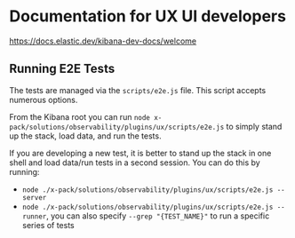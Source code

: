 # Documentation for UX UI developers

https://docs.elastic.dev/kibana-dev-docs/welcome

## Running E2E Tests

The tests are managed via the `scripts/e2e.js` file. This script accepts numerous options.

From the Kibana root you can run `node x-pack/solutions/observability/plugins/ux/scripts/e2e.js` to simply stand up the stack, load data, and run the tests.

If you are developing a new test, it is better to stand up the stack in one shell and load data/run tests in a second session. You can do this by running:

- `node ./x-pack/solutions/observability/plugins/ux/scripts/e2e.js --server`
- `node ./x-pack/solutions/observability/plugins/ux/scripts/e2e.js --runner`, you can also specify `--grep "{TEST_NAME}"` to run a specific series of tests
